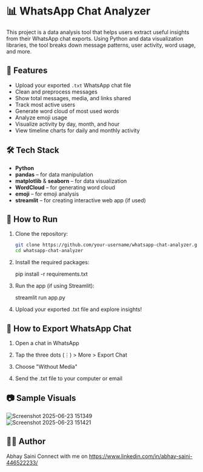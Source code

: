 # 📊 WhatsApp Chat Analyzer

This project is a data analysis tool that helps users extract useful insights from their WhatsApp chat exports. Using Python and data visualization libraries, the tool breaks down message patterns, user activity, word usage, and more.

## 📁 Features

- Upload your exported `.txt` WhatsApp chat file
- Clean and preprocess messages
- Show total messages, media, and links shared
- Track most active users
- Generate word cloud of most used words
- Analyze emoji usage
- Visualize activity by day, month, and hour
- View timeline charts for daily and monthly activity

## 🛠️ Tech Stack

- **Python**
- **pandas** – for data manipulation
- **matplotlib** & **seaborn** – for data visualization
- **WordCloud** – for generating word cloud
- **emoji** – for emoji analysis
- **streamlit** – for creating interactive web app (if used)

## 🚀 How to Run

1. Clone the repository:
   ```bash
   git clone https://github.com/your-username/whatsapp-chat-analyzer.git
   cd whatsapp-chat-analyzer

2. Install the required packages:

   pip install -r requirements.txt

3. Run the app (if using Streamlit):

   streamlit run app.py

4. Upload your exported .txt file and explore insights!

## 📝 How to Export WhatsApp Chat

1. Open a chat in WhatsApp

2. Tap the three dots (⋮) > More > Export Chat

3. Choose "Without Media"

4. Send the .txt file to your computer or email

## 📷 Sample Visuals

  ![Screenshot 2025-06-23 151349](https://github.com/user-attachments/assets/d9b98e92-3c10-457b-a54d-77a1501290c2)      
  ![Screenshot 2025-06-23 151421](https://github.com/user-attachments/assets/150a6614-c15a-4340-99fc-f446486c62a5)


## 🙋‍♂️ Author

Abhay Saini
Connect with me on https://www.linkedin.com/in/abhay-saini-446522233/

